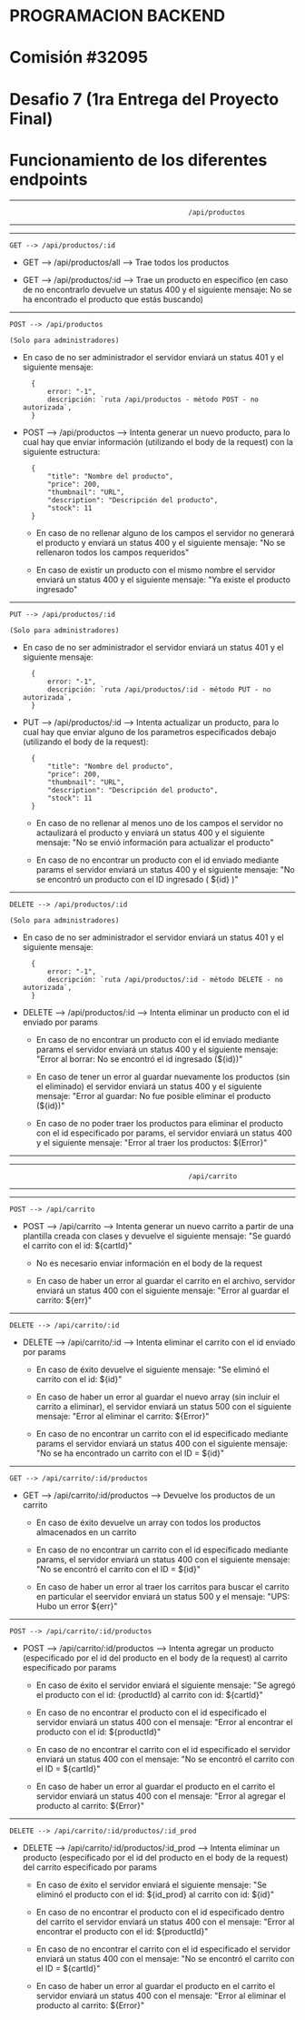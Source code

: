 # PROGRAMACION BACKEND

# Comisión #32095

# Desafio 7 (1ra Entrega del Proyecto Final)

# Funcionamiento de los diferentes endpoints

---

                                                /api/productos

---

---

    GET --> /api/productos/:id

- GET --> /api/productos/all --> Trae todos los productos

- GET --> /api/productos/:id --> Trae un producto en específico (en caso de no encontrarlo devuelve un status 400 y el siguiente mensaje: No se ha encontrado el producto que estás buscando)

---

    POST --> /api/productos

    (Solo para administradores)

- En caso de no ser administrador el servidor enviará un status 401 y el siguiente mensaje:

        {
            error: "-1",
            descripción: `ruta /api/productos - método POST - no autorizada`,
        }

- POST --> /api/productos --> Intenta generar un nuevo producto, para lo cual hay que enviar información (utilizando el body de la request) con la siguiente estructura:

        {
            "title": "Nombre del producto",
            "price": 200,
            "thumbnail": "URL",
            "description": "Descripción del producto",
            "stock": 11
        }

  - En caso de no rellenar alguno de los campos el servidor no generará el producto y enviará un status 400 y el siguiente mensaje: "No se rellenaron todos los campos requeridos"

  - En caso de existir un producto con el mismo nombre el servidor enviará un status 400 y el siguiente mensaje: "Ya existe el producto ingresado"

---

    PUT --> /api/productos/:id

    (Solo para administradores)

- En caso de no ser administrador el servidor enviará un status 401 y el siguiente mensaje:

        {
            error: "-1",
            descripción: `ruta /api/productos/:id - método PUT - no autorizada`,
        }

- PUT --> /api/productos/:id --> Intenta actualizar un producto, para lo cual hay que enviar alguno de los parametros especificados debajo (utilizando el body de la request):

        {
            "title": "Nombre del producto",
            "price": 200,
            "thumbnail": "URL",
            "description": "Descripción del producto",
            "stock": 11
        }

  - En caso de no rellenar al menos uno de los campos el servidor no actaulizará el producto y enviará un status 400 y el siguiente mensaje: "No se envió información para actualizar el producto"

  - En caso de no encontrar un producto con el id enviado mediante params el servidor enviará un status 400 y el siguiente mensaje: "No se encontró un producto con el ID ingresado ( ${id} )"

---

    DELETE --> /api/productos/:id

    (Solo para administradores)

- En caso de no ser administrador el servidor enviará un status 401 y el siguiente mensaje:

        {
            error: "-1",
            descripción: `ruta /api/productos/:id - método DELETE - no autorizada`,
        }

- DELETE --> /api/productos/:id --> Intenta eliminar un producto con el id enviado por params

  - En caso de no encontrar un producto con el id enviado mediante params el servidor enviará un status 400 y el siguiente mensaje: "Error al borrar: No se encontró el id ingresado (${id})"

  - En caso de tener un error al guardar nuevamente los productos (sin el eliminado) el servidor enviará un status 400 y el siguiente mensaje: "Error al guardar: No fue posible eliminar el producto (${id})"

  - En caso de no poder traer los productos para eliminar el producto con el id especificado por params, el servidor enviará un status 400 y el siguiente mensaje: "Error al traer los productos: ${Error}"

---

---

                                                /api/carrito

---

---

    POST --> /api/carrito

- POST --> /api/carrito --> Intenta generar un nuevo carrito a partir de una plantilla creada con clases y devuelve el siguiente mensaje: "Se guardó el carrito con el id: ${cartId}"

  - No es necesario enviar información en el body de la request

  - En caso de haber un error al guardar el carrito en el archivo, servidor enviará un status 400 con el siguiente mensaje: "Error al guardar el carrito: ${err}"

---

    DELETE --> /api/carrito/:id

- DELETE --> /api/carrito/:id --> Intenta eliminar el carrito con el id enviado por params

  - En caso de éxito devuelve el siguiente mensaje: "Se eliminó el carrito con el id: ${id}"

  - En caso de haber un error al guardar el nuevo array (sin incluir el carrito a eliminar), el servidor enviará un status 500 con el siguiente mensaje: "Error al eliminar el carrito: ${Error}"

  - En caso de no encontrar un carrito con el id especificado mediante params el servidor enviará un status 400 con el siguiente mensaje: "No se ha encontrado un carrito con el ID = ${id}"

---

    GET --> /api/carrito/:id/productos

- GET --> /api/carrito/:id/productos --> Devuelve los productos de un carrito

  - En caso de éxito devuelve un array con todos los productos almacenados en un carrito

  - En caso de no encontrar un carrito con el id especificado mediante params, el servidor enviará un status 400 con el siguiente mensaje: "No se encontró el carrito con el ID = ${id}"

  - En caso de haber un error al traer los carritos para buscar el carrito en particular el seervidor enviará un status 500 y el mensaje: "UPS: Hubo un error ${err}"

---

    POST --> /api/carrito/:id/productos

- POST --> /api/carrito/:id/productos --> Intenta agregar un producto (especificado por el id del producto en el body de la request) al carrito especificado por params

  - En caso de éxito el servidor enviará el siguiente mensaje: "Se agregó el producto con el id: {productId} al carrito con id: ${cartId}"

  - En caso de no encontrar el producto con el id especificado el servidor enviará un status 400 con el mensaje: "Error al encontrar el producto con el id: ${productId}"

  - En caso de no encontrar el carrito con el id especificado el servidor enviará un status 400 con el mensaje: "No se encontró el carrito con el ID = ${cartId}"

  - En caso de haber un error al guardar el producto en el carrito el servidor enviará un status 400 con el mensaje: "Error al agregar el producto al carrito: ${Error}"

---

    DELETE --> /api/carrito/:id/productos/:id_prod

- DELETE --> /api/carrito/:id/productos/:id_prod --> Intenta eliminar un producto (especificado por el id del producto en el body de la request) del carrito especificado por params

  - En caso de éxito el servidor enviará el siguiente mensaje: "Se eliminó el producto con el id: ${id_prod} al carrito con id: ${id}"

  - En caso de no encontrar el producto con el id especificado dentro del carrito el servidor enviará un status 400 con el mensaje: "Error al encontrar el producto con el id: ${productId}"

  - En caso de no encontrar el carrito con el id especificado el servidor enviará un status 400 con el mensaje: "No se encontró el carrito con el ID = ${cartId}"

  - En caso de haber un error al guardar el producto en el carrito el servidor enviará un status 400 con el mensaje: "Error al eliminar el producto al carrito: ${Error}"
